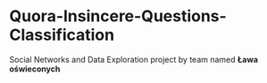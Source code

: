# Quora-Insincere-Questions-Classification

Social Networks and Data Exploration project by team named **Ława oświeconych** 
